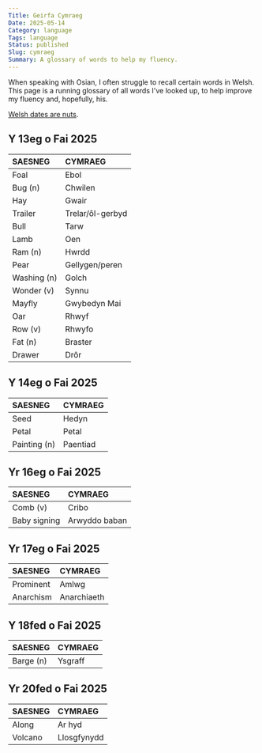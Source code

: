 ```yaml
---
Title: Geirfa Cymraeg
Date: 2025-05-14
Category: language
Tags: language
Status: published
Slug: cymraeg
Summary: A glossary of words to help my fluency.
---
```


When speaking with Osian, I often struggle to recall certain words in Welsh.  This page is a running glossary of all words I've looked up, to help improve my fluency and, hopefully, his.

[Welsh dates are nuts][dates].

[dates]: https://www.bangor.ac.uk/cymorthcymraeg/dyddiadau.php.en "Bangor University page on Welsh dates"

## Y 13eg o Fai 2025

| SAESNEG | CYMRAEG |
|:--------|:--------|
| Foal    | Ebol    |
| Bug (n) | Chwilen |
| Hay     | Gwair   |
| Trailer | Trelar/ôl-gerbyd |
| Bull    | Tarw    |
| Lamb    | Oen     |
| Ram (n) | Hwrdd   |
| Pear    | Gellygen/peren |
| Washing (n) | Golch   |
| Wonder (v) | Synnu |
| Mayfly  | Gwybedyn Mai |
| Oar     | Rhwyf   |
| Row (v) | Rhwyfo |
| Fat (n) | Braster |
| Drawer  | Drôr    |

## Y 14eg o Fai 2025

| SAESNEG | CYMRAEG |
|:--------|:--------|
| Seed    | Hedyn   |
| Petal   | Petal   |
| Painting (n) | Paentiad |

## Yr 16eg o Fai 2025

| SAESNEG | CYMRAEG |
|:--------|:--------|
| Comb (v) | Cribo |
| Baby signing | Arwyddo baban |

## Yr 17eg o Fai 2025

| SAESNEG | CYMRAEG |
|:--------|:--------|
| Prominent | Amlwg |
| Anarchism | Anarchiaeth |

## Y 18fed o Fai 2025

| SAESNEG | CYMRAEG |
|:--------|:--------|
| Barge (n) | Ysgraff |

## Yr 20fed o Fai 2025

| SAESNEG | CYMRAEG |
|:--------|:--------|
| Along   | Ar hyd  |
| Volcano | Llosgfynydd |
